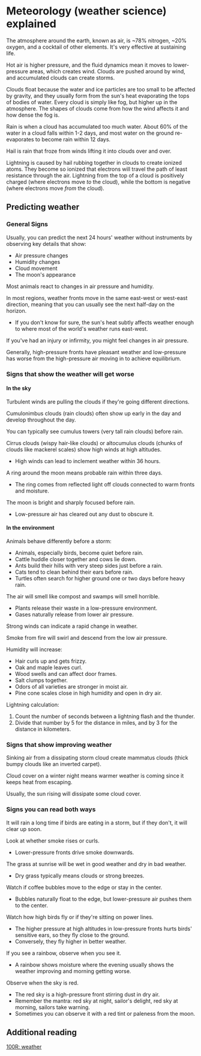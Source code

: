 
# Meteorology (weather science) explained

The atmosphere around the earth, known as air, is ~78% nitrogen, ~20% oxygen, and a cocktail of other elements. It's very effective at sustaining life.

Hot air is higher pressure, and the fluid dynamics mean it moves to lower-pressure areas, which creates wind. Clouds are pushed around by wind, and accumulated clouds can create storms.

Clouds float because the water and ice particles are too small to be affected by gravity, and they usually form from the sun's heat evaporating the tops of bodies of water. Every cloud is simply like fog, but higher up in the atmosphere. The shapes of clouds come from how the wind affects it and how dense the fog is.

Rain is when a cloud has accumulated too much water. About 60% of the water in a cloud falls within 1-2 days, and most water on the ground re-evaporates to become rain within 12 days.

Hail is rain that froze from winds lifting it into clouds over and over.

Lightning is caused by hail rubbing together in clouds to create ionized atoms. They become so ionized that electrons will travel the path of least resistance through the air. Lightning from the top of a cloud is positively charged (where electrons move *to* the cloud), while the bottom is negative (where electrons move *from* the cloud).

## Predicting weather

### General Signs

Usually, you can predict the next 24 hours' weather without instruments by observing key details that show:

- Air pressure changes
- Humidity changes
- Cloud movement
- The moon's appearance

Most animals react to changes in air pressure and humidity.

In most regions, weather fronts move in the same east-west or west-east direction, meaning that you can usually see the next half-day on the horizon.

- If you don't know for sure, the sun's heat subtly affects weather enough to where most of the world's weather runs east-west.

If you've had an injury or infirmity, you might feel changes in air pressure.

Generally, high-pressure fronts have pleasant weather and low-pressure has worse from the high-pressure air moving in to achieve equilibrium.

### Signs that show the weather will get worse

#### In the sky

Turbulent winds are pulling the clouds if they're going different directions.

Cumulonimbus clouds (rain clouds) often show up early in the day and develop throughout the day.

You can typically see cumulus towers (very tall rain clouds) before rain.

Cirrus clouds (wispy hair-like clouds) or altocumulus clouds (chunks of clouds like mackerel scales) show high winds at high altitudes.

- High winds can lead to inclement weather within 36 hours.

A ring around the moon means probable rain within three days.

- The ring comes from reflected light off clouds connected to warm fronts and moisture.

The moon is bright and sharply focused before rain.

- Low-pressure air has cleared out any dust to obscure it.

#### In the environment

Animals behave differently before a storm:

- Animals, especially birds, become quiet before rain.
- Cattle huddle closer together and cows lie down.
- Ants build their hills with very steep sides just before a rain.
- Cats tend to clean behind their ears before rain.
- Turtles often search for higher ground one or two days before heavy rain.

The air will smell like compost and swamps will smell horrible.

- Plants release their waste in a low-pressure environment.
- Gases naturally release from lower air pressure.

Strong winds can indicate a rapid change in weather.

Smoke from fire will swirl and descend from the low air pressure.

Humidity will increase:

- Hair curls up and gets frizzy.
- Oak and maple leaves curl.
- Wood swells and can affect door frames.
- Salt clumps together.
- Odors of all varieties are stronger in moist air.
- Pine cone scales close in high humidity and open in dry air.

Lightning calculation:

1. Count the number of seconds between a lightning flash and the thunder.
2. Divide that number by 5 for the distance in miles, and by 3 for the distance in kilometers.

### Signs that show improving weather

Sinking air from a dissipating storm cloud create mammatus clouds (thick bumpy clouds like an inverted carpet).

Cloud cover on a winter night means warmer weather is coming since it keeps heat from escaping.

Usually, the sun rising will dissipate some cloud cover.

### Signs you can read both ways

It will rain a long time if birds are eating in a storm, but if they don't, it will clear up soon.

Look at whether smoke rises or curls.

- Lower-pressure fronts drive smoke downwards.

The grass at sunrise will be wet in good weather and dry in bad weather.

- Dry grass typically means clouds or strong breezes.

Watch if coffee bubbles move to the edge or stay in the center.

- Bubbles naturally float to the edge, but lower-pressure air pushes them to the center.

Watch how high birds fly or if they're sitting on power lines.

- The higher pressure at high altitudes in low-pressure fronts hurts birds' sensitive ears, so they fly close to the ground.
- Conversely, they fly higher in better weather.

If you see a rainbow, observe when you see it.

- A rainbow shows moisture where the evening usually shows the weather improving and morning getting worse.

Observe when the sky is red.

- The red sky is a high-pressure front stirring dust in dry air.
- Remember the mantra: red sky at night, sailor's delight, red sky at morning, sailors take warning.
- Sometimes you can observe it with a red tint or paleness from the moon.

## Additional reading

[100R: weather](https://100r.co/site/weather.html)
